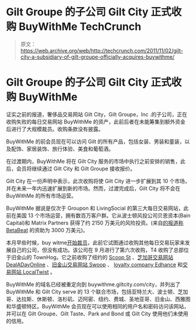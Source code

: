 # Gilt Groupe 的子公司 Gilt City 正式收购 BuyWithMe TechCrunch

> 原文：<https://web.archive.org/web/http://techcrunch.com/2011/11/02/gilt-city-a-subsidiary-of-gilt-groupe-officially-acquires-buywithme/>

# Gilt Groupe 的子公司 Gilt City 正式收购 BuyWithMe

证实之前的报道，奢侈品交易网站 Gilt City，Gilt Groupe，Inc .的子公司，正在收购失败的每日交易网站 BuyWithMe 的资产，此前后者在未能筹集到额外资金后进行了大规模裁员。收购条款没有披露。

BuyWithMe 的前会员现在可以访问 Gilt 的所有产品，包括女装、男装和童装，以及配饰、家居装饰、旅行体验、美食和葡萄酒。

在过渡期内，BuyWithMe 将在 Gilt City 服务的市场中执行之前安排的销售，此后，会员将继续通过 Gilt City 和 Gilt Groupe 接收报价。

Gilt City 在一份声明中表示，此次收购将使 Gilt City 进一步扩展到其 10 个市场，并在未来一年内迅速扩展到新的市场。然而，过渡完成后，Gilt City 将不会在 BuyWithMe 的所有市场运营。

BuyWithMe 据说是仅次于 Groupon 和 LivingSocial 的第三大每日交易网站，此前在美国 13 个市场运营，拥有数百万客户群。它从波士顿风投公司贝恩资本(Bain Capital)和 Matrix Partners 获得了约 2150 万美元的风险投资。(来自[的报道称 BetaBeat](https://web.archive.org/web/20230204164742/http://www.betabeat.com/2011/10/28/after-big-layoffs-buywithme-being-acquired-by-gilt-groupe-slashes-more-staff/) 的资助为 3000 万美元)。

本月早些时候，buy witme[开始裁员](https://web.archive.org/web/20230204164742/https://techcrunch.com/2011/10/20/daily-deals-startup-buywithme-laying-off-half-its-workforce/)，此前它试图通过收购其他每日交易玩家来发展自己的公司，但没有成功。该公司在 9 月进行了第六次收购，T4 收购了总部位于旧金山的 TownHog。它之前收购了纽约的 [Scoop St](https://web.archive.org/web/20230204164742/https://techcrunch.com/2011/08/16/buywithme-buys-new-york-citys-scoop-st/) 、[芝加哥交易网站 DealADayOnline](https://web.archive.org/web/20230204164742/https://techcrunch.com/2011/05/03/buywithme-buys-chicago-daily-deal-site-dealadayonline/) 、[旧金山交易网站 Swoop](https://web.archive.org/web/20230204164742/https://techcrunch.com/2011/05/25/buywithme-buys-san-francisco-daily-deal-site-groop-swoop/) 、 [loyalty company Edhance](https://web.archive.org/web/20230204164742/https://techcrunch.com/2011/07/18/buywithme-acquires-card-linked-loyalty-company-edhance/) 和[交易网站 LocalTwist](https://web.archive.org/web/20230204164742/http://www.marketwire.com/press-release/buywithme-acquires-daily-deal-site-localtwist-1500318.htm) 。

BuyWithMe 的域名已经被重定向到 buywithme.giltcity.com/city，并列出了 BuyWithMe 和 Gilt City serve 的 13 个联合市场，包括亚特兰大、波士顿、芝加哥、达拉斯、休斯顿、洛杉矶、迈阿密、纽约、费城、圣地亚哥、旧金山、西雅图和华盛顿特区。BuyWithMe 会员现在可以使用相同的用户名和密码访问该网站，并可以在 Gilt Groupe、Gilt Taste、Park and Bond 或 Gilt City 使用他们未使用的信用。